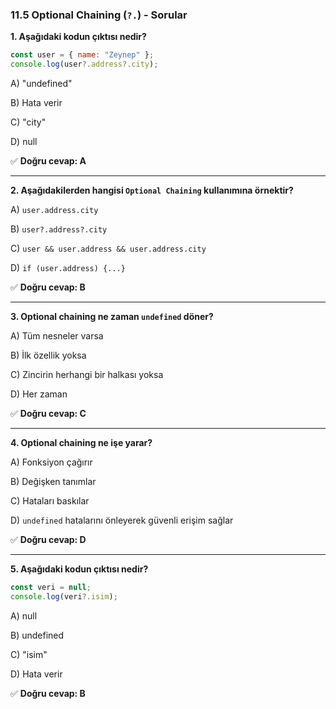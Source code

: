 ### **11.5 Optional Chaining (`?.`) - Sorular**

**1. Aşağıdaki kodun çıktısı nedir?**

```jsx
const user = { name: "Zeynep" };
console.log(user?.address?.city);
```

A) "undefined"

B) Hata verir

C) "city"

D) null

✅ **Doğru cevap: A**

---

**2. Aşağıdakilerden hangisi `Optional Chaining` kullanımına örnektir?**

A) `user.address.city`

B) `user?.address?.city`

C) `user && user.address && user.address.city`

D) `if (user.address) {...}`

✅ **Doğru cevap: B**

---

**3. Optional chaining ne zaman `undefined` döner?**

A) Tüm nesneler varsa

B) İlk özellik yoksa

C) Zincirin herhangi bir halkası yoksa

D) Her zaman

✅ **Doğru cevap: C**

---

**4. Optional chaining ne işe yarar?**

A) Fonksiyon çağırır

B) Değişken tanımlar

C) Hataları baskılar

D) `undefined` hatalarını önleyerek güvenli erişim sağlar

✅ **Doğru cevap: D**

---

**5. Aşağıdaki kodun çıktısı nedir?**

```jsx
const veri = null;
console.log(veri?.isim);
```

A) null

B) undefined

C) "isim"

D) Hata verir

✅ **Doğru cevap: B**